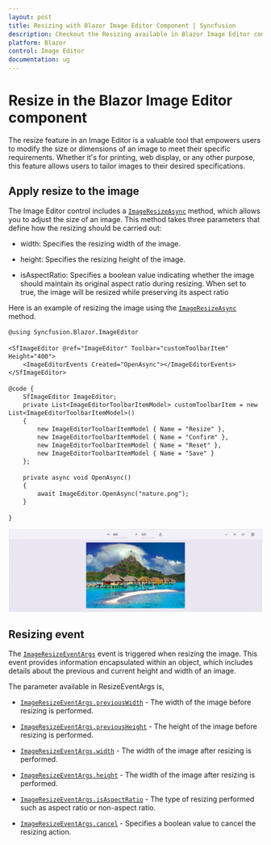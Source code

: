 ```yaml
---
layout: post
title: Resizing with Blazor Image Editor Component | Syncfusion
description: Checkout the Resizing available in Blazor Image Editor component in Blazor Server App and Blazor WebAssembly App.
platform: Blazor
control: Image Editor
documentation: ug
---
```


# Resize in the Blazor Image Editor component

The resize feature in an Image Editor is a valuable tool that empowers users to modify the size or dimensions of an image to meet their specific requirements. Whether it's for printing, web display, or any other purpose, this feature allows users to tailor images to their desired specifications.

## Apply resize to the image 

The Image Editor control includes a [`ImageResizeAsync`](https://help.syncfusion.com/cr/blazor/Syncfusion.Blazor.ImageEditor.SfImageEditor.html#Syncfusion_Blazor_ImageEditor_SfImageEditor_ImageResizeAsync_System_Nullable_System_Int32__System_Nullable_System_Int32__System_Nullable_System_Boolean__) method, which allows you to adjust the size of an image. This method takes three parameters that define how the resizing should be carried out:

* width: Specifies the resizing width of the image.

* height: Specifies the resizing height of the image.

* isAspectRatio: Specifies a boolean value indicating whether the image should maintain its original aspect ratio during resizing. When set to true, the image will be resized while preserving its aspect ratio 

Here is an example of resizing the image using the [`ImageResizeAsync`](https://help.syncfusion.com/cr/blazor/Syncfusion.Blazor.ImageEditor.SfImageEditor.html#Syncfusion_Blazor_ImageEditor_SfImageEditor_ImageResizeAsync_System_Nullable_System_Int32__System_Nullable_System_Int32__System_Nullable_System_Boolean__) method.  

```cshtml
@using Syncfusion.Blazor.ImageEditor

<SfImageEditor @ref="ImageEditor" Toolbar="customToolbarItem" Height="400">
    <ImageEditorEvents Created="OpenAsync"></ImageEditorEvents>
</SfImageEditor>

@code {
    SfImageEditor ImageEditor;
    private List<ImageEditorToolbarItemModel> customToolbarItem = new List<ImageEditorToolbarItemModel>()
    {
        new ImageEditorToolbarItemModel { Name = "Resize" },
        new ImageEditorToolbarItemModel { Name = "Confirm" },
        new ImageEditorToolbarItemModel { Name = "Reset" },
        new ImageEditorToolbarItemModel { Name = "Save" }
    };

    private async void OpenAsync()
    {
        await ImageEditor.OpenAsync("nature.png");
    }

}
```

![Blazor Image Editor with Filter an image](./images/blazor-image-editor-resize.png)

## Resizing event

The [`ImageResizeEventArgs`](https://help.syncfusion.com/cr/blazor/Syncfusion.Blazor.ImageEditor.ImageResizeEventArgs.html) event is triggered when resizing the image. This event provides information encapsulated within an object, which includes details about the previous and current height and width of an image.

The parameter available in ResizeEventArgs is,

* [`ImageResizeEventArgs.previousWidth`](https://help.syncfusion.com/cr/blazor/Syncfusion.Blazor.ImageEditor.ImageResizeEventArgs.html#Syncfusion_Blazor_ImageEditor_ImageResizeEventArgs_PreviousWidth) - The width of the image before resizing is performed.

* [`ImageResizeEventArgs.previousHeight`](https://help.syncfusion.com/cr/blazor/Syncfusion.Blazor.ImageEditor.ImageResizeEventArgs.html#Syncfusion_Blazor_ImageEditor_ImageResizeEventArgs_PreviousHeight) - The height of the image before resizing is performed.

* [`ImageResizeEventArgs.width`](https://help.syncfusion.com/cr/blazor/Syncfusion.Blazor.ImageEditor.ImageResizeEventArgs.html#Syncfusion_Blazor_ImageEditor_ImageResizeEventArgs_Width) - The width of the image after resizing is performed.

* [`ImageResizeEventArgs.height`](https://help.syncfusion.com/cr/blazor/Syncfusion.Blazor.ImageEditor.ImageResizeEventArgs.html#Syncfusion_Blazor_ImageEditor_ImageResizeEventArgs_Height) - The width of the image after resizing is performed.

* [`ImageResizeEventArgs.isAspectRatio`](https://help.syncfusion.com/cr/blazor/Syncfusion.Blazor.ImageEditor.ImageResizeEventArgs.html#Syncfusion_Blazor_ImageEditor_ImageResizeEventArgs_IsAspectRatio) - The type of resizing performed such as aspect ratio or non-aspect ratio.

* [`ImageResizeEventArgs.cancel`](https://help.syncfusion.com/cr/blazor/Syncfusion.Blazor.ImageEditor.ImageResizeEventArgs.html#Syncfusion_Blazor_ImageEditor_ImageResizeEventArgs_Cancel) - Specifies a boolean value to cancel the resizing action.